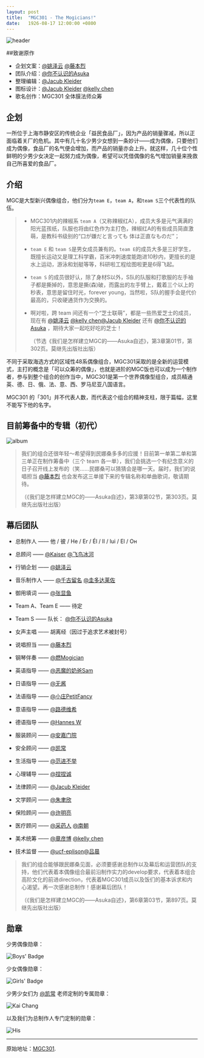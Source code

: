 ```yaml
---
layout: post
title:  "MGC301 - The Mogicians!"
date:   1926-08-17 12:00:00 +0800
---
```


![header](https://raw.githubusercontent.com/Lixinyi-DUT/Project-Yangzhou/master/pictures/MGC301/1.jpg)

##致谢原作

-   企划文案：[@姚泽云](https://www.zhihu.com/people/yao-ze-yun) [@藤本烈](https://www.zhihu.com/people/Retsu)
-   团队介绍：[@你不认识的Asuka](https://www.zhihu.com/people/asuka301)
-   整理编辑：[@Jacub Kleider](https://www.zhihu.com/people/jason-kleider)
-   图标设计：[@Jacub Kleider](https://www.zhihu.com/people/jason-kleider) [@kelly chen](https://www.zhihu.com/people/kelly-chen-83)
-   歌名创作：MGC301 全体膜法师众筹

## 企划

一所位于上海市静安区的传统企业「益民食品厂」，因为产品的销量骤减，所以正面临着关厂的危机。其中有几十名少男少女想到一条妙计——成为偶像，只要他们成为偶像，食品厂的名气便会增加，而产品的销量亦会上升。就这样，几十位个性鲜明的少男少女决定一起努力成为偶像，希望可以凭借偶像的名气增加销量来挽救自己所喜爱的食品厂。

## 介绍

MGC是大型新兴偶像组合，他们分为`team E`，`team A`，和`team S`三个代表性的队伍。

>   -   MGC301内的辣椒系 `team A`（又称辣椒红A），成员大多是元气满满的阳光蓝孩纸，队服也将由红色作为主打色，辣椒红A的有些成员简直激萌，是教科书级别的“口が嫌だと言っても 体は正直なものだ”；
>   -   `team E` 和 `team S`是男女成员兼有的。`team E`的成员大多是三好学生，既擅长运动又是理工科学霸，百米冲刺速度能跑进10秒内，更擅长的是水上运动，游泳和划艇等等，科研啦工程绘图啦更是6得飞起。
>   -   `team S` 的成员很好认，除了身材S以外，S队的队服和打歌服的左手袖子都是撕掉的，意思是撕(森)破，而露出的左手臂上，戴着三个以上的秒表，意思是留住时光，forever young，当然啦，S队的握手会是代价最高的，只收硬通货作为交换的。
>   -   啊对啦，跨 team 间还有一个“芝士联萌”，都是一些热爱芝士的成员，现在有 [@姚泽云](https://www.zhihu.com/people/yao-ze-yun) [@kelly chen](https://www.zhihu.com/people/kelly-chen-83)[@Jacub Kleider](https://www.zhihu.com/people/jason-kleider) 还有 [@你不认识的Asuka](https://www.zhihu.com/people/asuka301) ，期待大家一起吃好吃的芝士！
>
>       （节选《我们是怎样建立MGC的——Asuka自述》，第3章第01节，第302页。莫继先出版社出版）

不同于采取海选方式的区域性48系偶像组合，MGC301采取的是全新的运营模式，主打的概念是「可以众筹的偶像」，也就是进阶的MGC饭也可以成为一个制作者，参与到整个组合的创作当中，MGC301是第一个世界偶像型组合，成员精通英、德、日、俄、法、意、西、罗马尼亚八国语言。

MGC301 的「301」并不代表人数，而代表这个组合的精神支柱，限于篇幅，这里不能写下他的名字。

## 目前筹备中的专辑（初代）

![album](https://raw.githubusercontent.com/Lixinyi-DUT/Project-Yangzhou/master/pictures/MGC301/2.jpg)

>   我们的组合还很年轻～希望得到民娜桑多多的应援！目前第一单第二单和第三单正在制作筹备中（三个 team 各一单），我们会挑选一个有纪念意义的日子召开线上发布的（笑……民娜桑可以猜猜会是哪一天。届时，我们的说唱担当 [@藤本烈](https://www.zhihu.com/people/Retsu) 也会发布这三单接下来的专辑名称和单曲歌词，敬请期待。
>
>   （《我们是怎样建立MGC的——Asuka自述》，第3章第02节，第303页。莫继先出版社出版）

## 幕后团队

- 总制作人 —— 他 / 彼 / He / Er / Él / Il / lui / El / Он
- 总顾问 —— [@Kaiser](https://www.zhihu.com/people/kaiserwang730) [@飞鸟冰河](https://www.zhihu.com/people/fei-niao-bing-he)
- 行销企划 —— [@姚泽云](https://www.zhihu.com/people/yao-ze-yun)
- 音乐制作人 —— [@千古留名](https://www.zhihu.com/people/victor647) [@圭多达莱佐](https://www.zhihu.com/people/gui-duo-da-lai-zuo)
- 御用填词 —— [@张显鱼](https://www.zhihu.com/people/zhang-xian-yu-16)


-   Team A、Team E —— 待定
-   Team S —— 队长： [@你不认识的Asuka](https://www.zhihu.com/people/asuka301)


-   女声主唱 —— 胡离经（因过于追求艺术被封号）
-   说唱担当 —— [@藤本烈](https://www.zhihu.com/people/Retsu)
-   钢琴伴奏 —— [@燃Mogician](https://www.zhihu.com/people/RyanneAssange)


-   英语指导 —— [@恶魔的奶爸Sam](https://www.zhihu.com/people/e-miao-de-nai-ba)
-   日语指导 —— [@无酱](https://www.zhihu.com/people/lichengming)
-   法语指导 —— [@小庄PetitFancy](https://www.zhihu.com/people/xiaozhuangpetitfancy)
-   意语指导 —— [@路德维希](https://www.zhihu.com/people/lu-yu-cen-72)
-   德语指导 —— [@Hannes W](https://www.zhihu.com/people/hannes-w)


-   服装顾问 —— [@安嘉门院](https://www.zhihu.com/people/an-jia-men-yuan)
-   安全顾问 —— [@凯常](https://www.zhihu.com/people/kai-chang-46)
-   生活指导 —— [@范进不举](https://www.zhihu.com/people/fan-jin-bu-ju-97)
-   心理辅导 —— [@捏捏诚](https://www.zhihu.com/people/legendary-60)
-   法律顾问 —— [@Jacub Kleider](https://www.zhihu.com/people/jason-kleider)
-   文学顾问 —— [@朱聿欣](https://www.zhihu.com/people/zhu-yu-xin-80)
-   保险顾问 —— [@许明亮](https://www.zhihu.com/people/xu-ming-liang-21)
-   医疗顾问 —— [@采药人](https://www.zhihu.com/people/cui-yue-ran) [@南朝](https://www.zhihu.com/people/xi-xi-gu-77)
-   美术统筹 —— [@章彦博](https://www.zhihu.com/people/zhang-yan-bo-87) [@kelly chen](https://www.zhihu.com/people/kelly-chen-83)
-   技术监督 —— [@ucf-eplison](https://www.zhihu.com/people/ucfrt)[@吕晨](https://www.zhihu.com/people/Aquarius-Jour)

>   我们的组合能够跟民娜桑见面，必须要感谢总制作以及幕后和运营团队的支持，他们代表着本偶像组合最前沿制作实力的develop要求，代表着本组合高阶文化的前进direction，代表着MGC301成员以及饭们的基本诉求和内心渴望。再一次感谢总制作！感谢幕后团队！
>
>   （《我们是怎样建立MGC的——Asuka自述》，第6章第03节，第897页。莫继先出版社出版）

## 勋章

少男偶像勋章：

![Boys' Badge](https://raw.githubusercontent.com/Lixinyi-DUT/Project-Yangzhou/master/pictures/MGC301/3.jpg)

少女偶像勋章：

![Girls' Badge](https://raw.githubusercontent.com/Lixinyi-DUT/Project-Yangzhou/master/pictures/MGC301/4.jpg)

少男少女们为 [@凯常](https://www.zhihu.com/people/kai-chang-46) 老师定制的专属勋章：

![Kai Chang](https://raw.githubusercontent.com/Lixinyi-DUT/Project-Yangzhou/master/pictures/MGC301/5.jpg)

以及我们为总制作人专门定制的勋章：

![His](https://raw.githubusercontent.com/Lixinyi-DUT/Project-Yangzhou/master/pictures/MGC301/6.jpg)

----

 原始地址：[MGC301](https://www.yangzhou301.com/1926/08/17/MGC301/).
